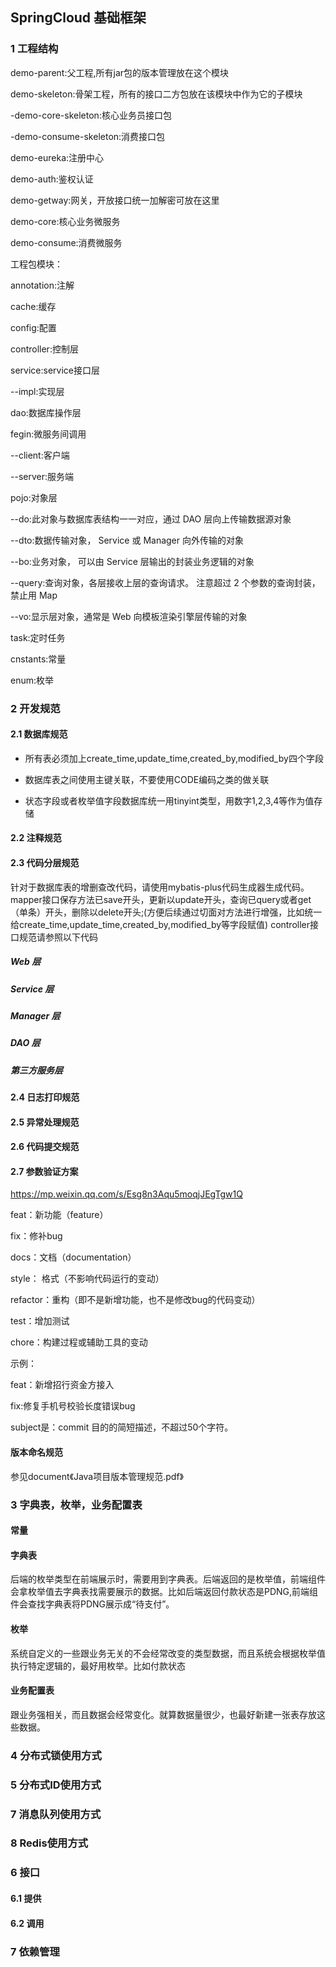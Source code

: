 ## SpringCloud 基础框架

### 1 工程结构

demo-parent:父工程,所有jar包的版本管理放在这个模块

demo-skeleton:骨架工程，所有的接口二方包放在该模块中作为它的子模块

   -demo-core-skeleton:核心业务员接口包

   -demo-consume-skeleton:消费接口包

demo-eureka:注册中心

demo-auth:鉴权认证

demo-getway:网关，开放接口统一加解密可放在这里

demo-core:核心业务微服务

demo-consume:消费微服务



工程包模块：

annotation:注解

cache:缓存

config:配置

controller:控制层

service:service接口层

  --impl:实现层

dao:数据库操作层

fegin:微服务间调用

  --client:客户端

  --server:服务端

pojo:对象层

  --do:此对象与数据库表结构一一对应，通过 DAO 层向上传输数据源对象

  --dto:数据传输对象， Service 或 Manager 向外传输的对象

  --bo:业务对象， 可以由 Service 层输出的封装业务逻辑的对象

  --query:查询对象，各层接收上层的查询请求。 注意超过 2 个参数的查询封装，禁止用 Map 

  --vo:显示层对象，通常是 Web 向模板渲染引擎层传输的对象

task:定时任务

cnstants:常量

enum:枚举

### 2 开发规范

#### 2.1 数据库规范

- 所有表必须加上create_time,update_time,created_by,modified_by四个字段

- 数据库表之间使用主键关联，不要使用CODE编码之类的做关联
- 状态字段或者枚举值字段数据库统一用tinyint类型，用数字1,2,3,4等作为值存储

#### 2.2 注释规范

#### 2.3 代码分层规范

针对于数据库表的增删查改代码，请使用mybatis-plus代码生成器生成代码。
   mapper接口保存方法已save开头，更新以update开头，查询已query或者get（单条）开头，删除以delete开头;(方便后续通过切面对方法进行增强，比如统一给create_time,update_time,created_by,modified_by等字段赋值)
  controller接口规范请参照以下代码

##### Web 层

##### Service 层

##### Manager 层

##### DAO 层

##### 第三方服务层

#### 2.4 日志打印规范

#### 2.5 异常处理规范

#### 2.6 代码提交规范

#### 2.7 参数验证方案

https://mp.weixin.qq.com/s/Esg8n3Aqu5moqjJEgTgw1Q

feat：新功能（feature）

fix：修补bug

docs：文档（documentation）

style： 格式（不影响代码运行的变动）

refactor：重构（即不是新增功能，也不是修改bug的代码变动）

test：增加测试

chore：构建过程或辅助工具的变动

示例：

feat：新增招行资金方接入

fix:修复手机号校验长度错误bug

subject是：commit 目的的简短描述，不超过50个字符。

#### 版本命名规范

参见document《Java项目版本管理规范.pdf》

### 3 字典表，枚举，业务配置表

#### 常量

#### 字典表

后端的枚举类型在前端展示时，需要用到字典表。后端返回的是枚举值，前端组件会拿枚举值去字典表找需要展示的数据。比如后端返回付款状态是PDNG,前端组件会查找字典表将PDNG展示成“待支付”。

#### 枚举

系统自定义的一些跟业务无关的不会经常改变的类型数据，而且系统会根据枚举值执行特定逻辑的，最好用枚举。比如付款状态

#### 业务配置表

跟业务强相关，而且数据会经常变化。就算数据量很少，也最好新建一张表存放这些数据。

### 4 分布式锁使用方式

### 5 分布式ID使用方式

### 7 消息队列使用方式

### 8 Redis使用方式

### 6 接口

#### 6.1 提供

#### 6.2 调用

### 7 依赖管理